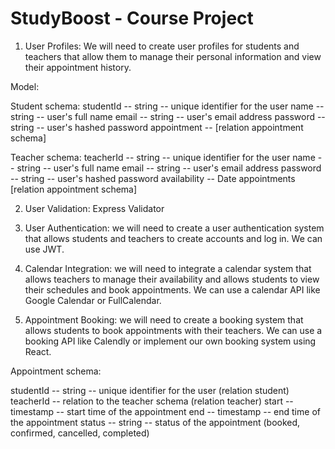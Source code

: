# StudyBoost - Course Project

1. User Profiles: We will need to create user profiles for students and teachers that allow them to manage their personal information and view their appointment history.

Model:

Student schema:
studentId -- string -- unique identifier for the user
name -- string -- user's full name
email -- string -- user's email address
password -- string -- user's hashed password
appointment -- [relation appointment schema]

Teacher schema:
teacherId -- string -- unique identifier for the user
name -- string -- user's full name
email -- string -- user's email address
password -- string -- user's hashed password
availability -- Date
appointments [relation appointment schema]

2. User Validation: Express Validator

3. User Authentication: we will need to create a user authentication system that allows students and teachers to create accounts and log in. We can use JWT.

4. Calendar Integration: we will need to integrate a calendar system that allows teachers to manage their availability and allows students to view their schedules and book appointments. We can use a calendar API like Google Calendar or FullCalendar.

5. Appointment Booking: we will need to create a booking system that allows students to book appointments with their teachers. We can use a booking API like Calendly or implement our own booking system using React.

Appointment schema:

studentId -- string -- unique identifier for the user (relation student)
teacherId -- relation to the teacher schema (relation teacher)
start -- timestamp -- start time of the appointment
end -- timestamp -- end time of the appointment
status -- string -- status of the appointment (booked, confirmed, cancelled, completed)


